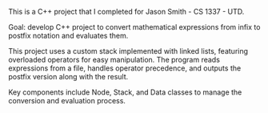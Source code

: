 This is a C++ project that I completed for Jason Smith - CS 1337 - UTD.

Goal: develop C++ project to convert mathematical expressions from infix to postfix notation and evaluates them.

This project uses a custom stack implemented with linked lists, featuring overloaded operators for easy manipulation. The program reads expressions from a file, handles operator precedence, and outputs the postfix version along with the result. 

Key components include Node, Stack, and Data classes to manage the conversion and evaluation process.
